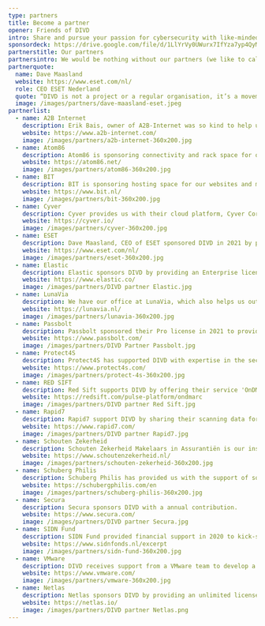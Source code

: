 ```yaml
---
type: partners
title: Become a partner
opener: Friends of DIVD
intro: Share and pursue your passion for cybersecurity with like-minded people while helping to create a safer digital world.
sponsordeck: https://drive.google.com/file/d/1LlYrVy0UWurx7IfYza7yp4QyMn-iZw4z/view?usp=sharing
partnerstitle: Our partners
partnersintro: We would be nothing without our partners (we like to call them friends) and therefore we truly appreciate them. Let us know if you would like to become a DIVD partner.
partnerquote:
  name: Dave Maasland
  website: https://www.eset.com/nl/
  role: CEO ESET Nederland
  quote: “DIVD is not a project or a regular organisation, it’s a movement, one that lives by the Credo “be the change you wish to see in the world” and we need more of those to progress in the field of digital security.”
  image: /images/partners/dave-maasland-eset.jpeg
partnerlist:
  - name: A2B Internet
    description: Erik Bais, owner of A2B-Internet was so kind to help us out getting our own Autonomous System. Since then, we have our own IP addresses to scan from.
    website: https://www.a2b-internet.com/
    image: /images/partners/a2b-internet-360x200.jpg
  - name: Atom86
    description: Atom86 is sponsoring connectivity and rack space for our scanning infrastructure.
    website: https://atom86.net/
    image: /images/partners/atom86-360x200.jpg
  - name: BIT
    description: BIT is sponsoring hosting space for our websites and mail server capacity.
    website: https://www.bit.nl/
    image: /images/partners/bit-360x200.jpg
  - name: Cyver
    description: Cyver provides us with their cloud platform, Cyver Core, which enables us to deliver security research reports with ticket handling.
    website: https://cyver.io/
    image: /images/partners/cyver-360x200.jpg
  - name: ESET
    description: Dave Maasland, CEO of ESET sponsored DIVD in 2021 by paying most of the costs of our AS. Since 2022 ESET has supported us with a serious donation and free licenses.
    website: https://www.eset.com/nl/
    image: /images/partners/eset-360x200.jpg
  - name: Elastic
    description: Elastic sponsors DIVD by providing an Enterprise license, enabling our teams to perform large-scale data analysis and power our SIEM solution for effective vulnerability detection and response.
    website: https://www.elastic.co/
    image: /images/partners/DIVD partner Elastic.jpg
  - name: LunaVia
    description: We have our office at LunaVia, which also helps us out with administrative tasks and acquiring funding for our DIVD Academy.
    website: https://lunavia.nl/
    image: /images/partners/lunavia-360x200.jpg
  - name: Passbolt
    description: Passbolt sponsored their Pro license in 2021 to provide our teams with a secure way to share passwords.
    website: https://www.passbolt.com/
    image: /images/partners/DIVD Partner Passbolt.jpg
  - name: Protect4S
    description: Protect4S has supported DIVD with expertise in the security of SAP systems and resources to scan the internet for vulnerabilities related to SAP systems.
    website: https://www.protect4s.com/
    image: /images/partners/protect-4s-360x200.jpg
  - name: RED SIFT
    description: Red Sift supports DIVD by offering their service 'OnDMARC' to improve our email security.
    website: https://redsift.com/pulse-platform/ondmarc
    image: /images/partners/DIVD partner Red Sift.jpg
  - name: Rapid7
    description: Rapid7 support DIVD by sharing their scanning data for our research.
    website: https://www.rapid7.com/
    image: /images/partners/DIVD partner Rapid7.jpg
  - name: Schouten Zekerheid
    description: Schouten Zekerheid Makelaars in Assurantiën is our insurance intermediary and supports us and our cause.
    website: https://www.schoutenzekerheid.nl/
    image: /images/partners/schouten-zekerheid-360x200.jpg
  - name: Schuberg Philis
    description: Schuberg Philis has provided us with the support of some of their employees and the equipment we have used for our scanning infrastructure.
    website: https://schubergphilis.com/en
    image: /images/partners/schuberg-philis-360x200.jpg
  - name: Secura
    description: Secura sponsors DIVD with a annual contribution.
    website: https://www.secura.com/
    image: /images/partners/DIVD partner Secura.jpg
  - name: SIDN Fund
    description: SIDN Fund provided financial support in 2020 to kick-start DIVD.
    website: https://www.sidnfonds.nl/excerpt
    image: /images/partners/sidn-fund-360x200.jpg
  - name: VMware
    description: DIVD receives support from a VMware team to develop a new scanning infrastructure, funded by the VMware Foundation through licenses and hardware funding.
    website: https://www.vmware.com/
    image: /images/partners/vmware-360x200.jpg
  - name: Netlas
    description: Netlas sponsors DIVD by providing an unlimited license, empowering our teams to detect both compromised and vulnerable systems at scale and notify affected organizations to help minimize the impact of cyberattacks.
    website: https://netlas.io/
    image: /images/partners/DIVD partner Netlas.png
---
```


